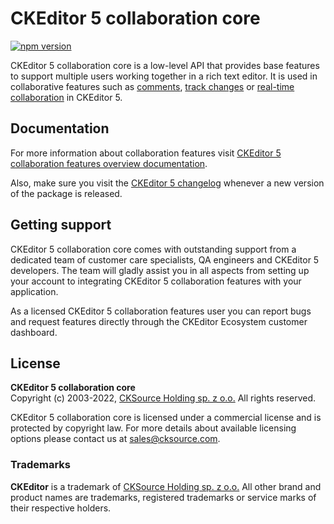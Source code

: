 # CKEditor&nbsp;5 collaboration core

[![npm version](https://badge.fury.io/js/%40ckeditor%2Fckeditor5-collaboration-core.svg)](https://www.npmjs.com/package/@ckeditor/ckeditor5-collaboration-core)

CKEditor&nbsp;5 collaboration core is a low-level API that provides base features to support multiple users working together in a rich text editor. It is used in collaborative features such as [comments](https://ckeditor.com/collaboration/comments/), [track changes](https://ckeditor.com/collaboration/track-changes/) or [real-time collaboration](https://ckeditor.com/collaboration/real-time/) in CKEditor&nbsp;5.

## Documentation

For more information about collaboration features visit [CKEditor&nbsp;5 collaboration features overview documentation](https://ckeditor.com/docs/ckeditor5/latest/features/collaboration/collaboration.html).

Also, make sure you visit the [CKEditor&nbsp;5 changelog](https://github.com/ckeditor/ckeditor5/blob/master/CHANGELOG.md) whenever a new version of the package is released.

## Getting support

CKEditor&nbsp;5 collaboration core comes with outstanding support from a dedicated team of customer care specialists, QA engineers and CKEditor&nbsp;5 developers. The team will gladly assist you in all aspects from setting up your account to integrating CKEditor&nbsp;5 collaboration features with your application.

As a licensed CKEditor&nbsp;5 collaboration features user you can report bugs and request features directly through the CKEditor Ecosystem customer dashboard.

## License

**CKEditor&nbsp;5 collaboration core**<br>
Copyright (c) 2003-2022, [CKSource Holding sp. z o.o.](https://cksource.com) All rights reserved.

CKEditor&nbsp;5 collaboration core is licensed under a commercial license and is protected by copyright law.
For more details about available licensing options please contact us at sales@cksource.com.

### Trademarks

**CKEditor** is a trademark of [CKSource Holding sp. z o.o.](https://cksource.com) All other brand and product names are trademarks, registered trademarks or service marks of their respective holders.
